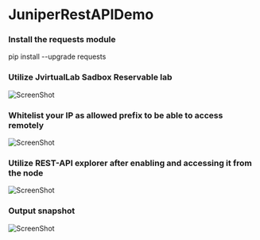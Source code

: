 # JuniperRestAPIDemo

### Install the requests module
pip install --upgrade requests

### Utilize JvirtualLab Sadbox Reservable lab
![ScreenShot](https://github.com/alimo7amed93/JuniperRestAPIDemo/blob/main/JvirtualLabs.png)

### Whitelist your IP as allowed prefix to be able to access remotely
![ScreenShot](https://github.com/alimo7amed93/JuniperRestAPIDemo/blob/main/IP%20setting.png)

### Utilize REST-API explorer after enabling and accessing it from the node
![ScreenShot](https://github.com/alimo7amed93/JuniperRestAPIDemo/blob/main/rest-api-exp.png)

### Output snapshot
![ScreenShot](https://github.com/alimo7amed93/JuniperRestAPIDemo/blob/main/output.png)
